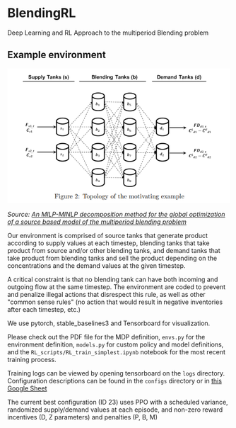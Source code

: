 # BlendingRL
Deep Learning and RL Approach to the multiperiod Blending problem

## Example environment
![image info](img/env_full.png)

*Source: [An MILP-MINLP decomposition method for the global optimization of a source based model of the multiperiod blending problem](https://optimization-online.org/wp-content/uploads/2015/04/4864.pdf)*

Our environment is comprised of source tanks that generate product according to supply values at each timestep, blending tanks that take product from source and/or other blending tanks, and demand tanks that take product from blending tanks and sell the product depending on the concentrations and the demand values at the given timestep.

A critical constraint is that no blending tank can have both incoming and outgoing flow at the same timestep. The environment are coded to prevent and penalize illegal actions that disrespect this rule, as well as other "common sense rules" (no action that would result in negative inventories after each timestep, etc.)

We use pytorch, stable_baselines3 and Tensorboard for visualization.

Please check out the PDF file for the MDP definition, `envs.py` for the environment definition, `models.py` for custom policy and model definitions, and the `RL_scripts/RL_train_simplest.ipynb` notebook for the most recent training process.

Training logs can be viewed by opening tensorboard on the `logs` directory. Configuration descriptions can be found in the `configs` directory or in [this Google Sheet](https://docs.google.com/spreadsheets/d/1qYxyulHMTBfmBNzkTz9xo487xnKjwOy5LTgq75R-mkQ/edit?usp=sharing)

The current best configuration (ID 23) uses PPO with a scheduled variance, randomized supply/demand values at each episode, and non-zero reward incentives (D, Z parameters) and penalties (P, B, M)
